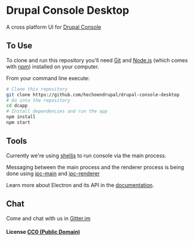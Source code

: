 # Drupal Console Desktop

A cross platform UI for [Drupal Console](https://drupalconsole.com/)

## To Use

To clone and run this repository you'll need [Git](https://git-scm.com) and [Node.js](https://nodejs.org/en/download/) (which comes with [npm](http://npmjs.com)) installed on your computer. 

From your command line execute:

```bash
# Clone this repository
git clone https://github.com/hechoendrupal/drupal-console-desktop
# Go into the repository
cd dcapp
# Install dependencies and run the app
npm install
npm start
```

## Tools

Currently we're using [shelljs](https://github.com/shelljs/shelljs) to run console via the main process.

Messaging between the main process and the renderer process is being done using [ipc-main](https://github.com/atom/electron/blob/master/docs/api/ipc-main.md) and [ipc-renderer](https://github.com/atom/electron/blob/master/docs/api/ipc-renderer.md)

Learn more about Electron and its API in the [documentation](http://electron.atom.io/docs/latest).

## Chat

Come and chat with us in [Gitter.im](https://github.com/hechoendrupal/DrupalConsole)

#### License [CC0 (Public Domain)](LICENSE.md)
